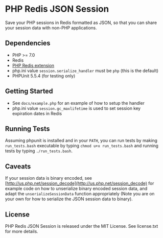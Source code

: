 # PHP Redis JSON Session

Save your PHP sessions in Redis formatted as JSON, so that you can share your session data with non-PHP applications.


## Dependencies

* PHP >= 7.0
* Redis
* [PHP Redis extension](https://github.com/phpredis/phpredis)
* php.ini value `session.serialize_handler` must be `php` (this is the default)
* PHPUnit 5.5.4 (for testing only)

## Getting Started

* See `docs/example.php` for an example of how to setup the handler
* php.ini value `session.gc_maxlifetime` is used to set session key expiration dates in Redis

## Running Tests

Assuming phpunit is installed and in your `PATH`, you can run tests by making `run_tests.bash` executable by typing `chmod u+x run_tests.bash` and running tests by typing `./run_tests.bash`.

## Caveats

If your session data is binary encoded, see [http://us.php.net/session_decode](http://us.php.net/session_decode) for example code on how to unserialize binary encoded session data, and adapt the `unserializeSessionData` function appropriately (Note you are on your own for how to serialize the JSON session data to binary).

## License

PHP Redis JSON Session is released under the MIT License. See license.txt for more details.